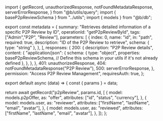 import {
  getRecord,
  unauthorizedResponse,
  notFoundMetadataResponse,
  serverErrorResponse,
} from "@b/utils/query";
import { baseP2pReviewSchema } from "../utils";
import { models } from "@b/db";

export const metadata = {
  summary: "Retrieves detailed information of a specific P2P Review by ID",
  operationId: "getP2pReviewById",
  tags: ["Admin","P2P", "Review"],
  parameters: [
    {
      index: 0,
      name: "id",
      in: "path",
      required: true,
      description: "ID of the P2P Review to retrieve",
      schema: { type: "string" },
    },
  ],
  responses: {
    200: {
      description: "P2P Review details",
      content: {
        "application/json": {
          schema: {
            type: "object",
            properties: baseP2pReviewSchema, // Define this schema in your utils if it's not already defined
          },
        },
      },
    },
    401: unauthorizedResponse,
    404: notFoundMetadataResponse("P2P Review"),
    500: serverErrorResponse,
  },
  permission: "Access P2P Review Management",
  requiresAuth: true,
};

export default async (data) => {
  const { params } = data;

  return await getRecord("p2pReview", params.id, [
    {
      model: models.p2pOffer,
      as: "offer",
      attributes: ["id", "status", "currency"],
    },
    {
      model: models.user,
      as: "reviewer",
      attributes: ["firstName", "lastName", "email", "avatar"],
    },
    {
      model: models.user,
      as: "reviewed",
      attributes: ["firstName", "lastName", "email", "avatar"],
    },
  ]);
};
